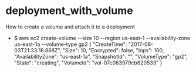 # deployment_with_volume
How to create a volume and attach it to a deployment

- $ aws ec2 create-volume --size 10 --region us-east-1 --availability-zone us-east-1a --volume-type gp2
  {
      "CreateTime": "2017-08-03T21:33:18.888Z",
      "Size": 10,
      "Encrypted": false,
      "Iops": 100,
      "AvailabilityZone": "us-east-1a",
      "SnapshotId": "",
      "VolumeType": "gp2",
      "State": "creating",
      "VolumeId": "vol-07c063979cb620533"
  }
